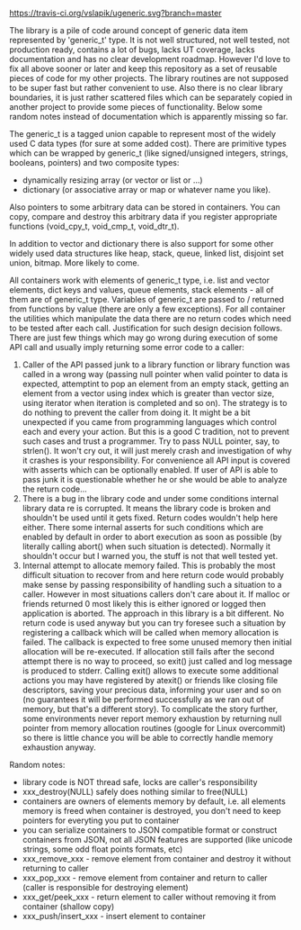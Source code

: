 https://travis-ci.org/vslapik/ugeneric.svg?branch=master

The library is a pile of code around concept of generic data item represented by 'generic_t' type. It is not well structured, not well tested, not production ready, contains a lot of bugs, lacks UT coverage, lacks documentation and has no clear development roadmap. However I'd love to fix all above sooner or later and keep this repository as a set of reusable pieces of code for my other projects. The library routines are not supposed to be super fast but rather convenient to use. Also there is no clear library boundaries, it is just rather scattered files which can be separately copied in another project to provide some pieces of functionality. Below some random notes instead of documentation which is apparently missing so far.

The generic_t is a tagged union capable to represent most of the widely used C data types (for sure at some added cost). There are primitive types which can be wrapped by generic_t (like signed/unsigned integers, strings, booleans, pointers) and two composite types:
- dynamically resizing array (or vector or list or ...)
- dictionary (or associative array or map or whatever name you like).

Also pointers to some arbitrary data can be stored in containers. You can copy, compare and destroy this arbitrary data if you register appropriate functions (void_cpy_t, void_cmp_t, void_dtr_t).

In addition to vector and dictionary there is also support for some other widely used data structures like heap, stack, queue, linked list, disjoint set union, bitmap. More likely to come.

All containers work with elements of generic_t type, i.e. list and vector elements, dict keys and values, queue elements, stack elements - all of them are of generic_t type. Variables of generic_t are passed to / returned from functions by value (there are only a few exceptions). For all container the utilities which manipulate the data there are no return codes which need to be tested after each call. Justification for such design decision follows. 
There are just few things which may go wrong during execution of some API call and usually imply returning some error code to a caller:
1. Caller of the API passed junk to a library function or library function was called in a wrong way (passing null pointer when valid pointer to data is expected, attemptint to pop an element from an empty stack, getting an element from a vector using index which is greater than vector size, using iterator when iteration is completed and so on). The strategy is to do nothing to prevent the caller from doing it. It might be a bit unexpected if you came from programming languages which control each and every your action. But this is a good C tradition, not to prevent such cases and trust a programmer. Try to pass NULL pointer, say, to strlen(). It won't cry out, it will just merely crash and investigation of why it crashes is your responsibility. For convenience all API input is covered with asserts which can be optionally enabled. If user of API is able to pass junk it is questionable whether he or she would be able to analyze the return code...
2. There is a bug in the library code and under some conditions internal library data re is corrupted. It means the library code is broken and shouldn't be used until it gets fixed. Return codes wouldn't help here either. There some internal asserts for such conditions which are enabled by default in order to abort execution as soon as possible (by literally calling abort() when such situation is detected). Normally it shouldn't occur but I warned you, the stuff is not that well tested yet.
3. Internal attempt to allocate memory failed. This is probably the most difficult situation to recover from and here return code would probably make sense by passing responsibility of handling such a situation to a caller. However in most situations callers don't care about it. If malloc or friends returned 0 most likely this is either ignored or logged then application is aborted. The approach in this library is a bit different. No return code is used anyway but you can try foresee such a situation by registering a callback which will be called when memory allocation is failed. The callback is expected to free some unused memory then initial allocation will be re-executed. If allocation still fails after the second attempt there is no way to proceed, so exit() just called and log message is produced to stderr. Calling exit() allows to execute some additional actions you may have registered by atexit() or friends like closing file descriptors, saving your precious data, informing your user and so on (no guarantees it will be performed successfully as we ran out of memory, but that's a different story). To complicate the story further, some environments never report memory exhaustion by returning null pointer from memory allocation routines (google for Linux overcommit) so there is little chance you will be able to correctly handle memory exhaustion anyway.

Random notes:
- library code is NOT thread safe, locks are caller's responsibility
- xxx_destroy(NULL) safely does nothing similar to free(NULL)
- containers are owners of elements memory by default, i.e. all elements memory is freed when container is destroyed, you don't need to keep pointers for everyting you put to container
- you can serialize containers to JSON compatible format or construct containers from JSON, not all JSON features are supported (like unicode strings, some odd float points formats, etc)
- xxx_remove_xxx - remove element from container and destroy it without returning to caller
- xxx_pop_xxx - remove element from container and return to caller (caller is responsible for destroying element)
- xxx_get/peek_xxx - return element to caller without removing it from container (shallow copy)
- xxx_push/insert_xxx - insert element to container
